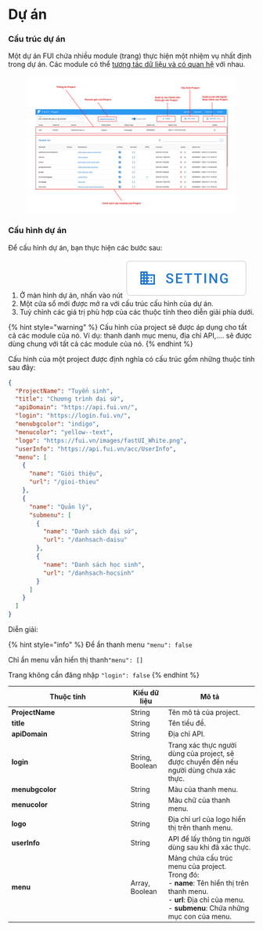 # Dự án

### Cấu trúc dự án

Một dự án FUI chứa nhiều module (trang) thực hiện một nhiệm vụ nhất định trong dự án. Các module có thể [tương tác dữ liệu và có quan hệ](broken-reference) với nhau.

<figure><img src="../.gitbook/assets/wframe0.png" alt=""><figcaption></figcaption></figure>

### Cấu hình dự án

Để cấu hình dự án, bạn thực hiện các bước sau:

1. Ở màn hình dự án, nhấn vào nút <img src="../.gitbook/assets/Screen Shot 2023-02-06 at 14.51.08.png" alt="" data-size="line">&#x20;
2. Một cửa sổ mới được mở ra với cấu trúc cấu hình của dự án.
3. Tuỳ chỉnh các giá trị phù hợp của các thuộc tính theo diễn giải phía dưới.

{% hint style="warning" %}
Cấu hình của project sẽ được áp dụng cho tất cả các module của nó. Ví dụ: thanh danh mục menu, địa chỉ API,.... sẽ được dùng chung với tất cả các module của nó.
{% endhint %}

Cấu hình của một project được định nghĩa có cấu trúc gồm những thuộc tính sau đây:

```json
{
  "ProjectName": "Tuyển sinh",
  "title": "Chương trình đại sứ",
  "apiDomain": "https://api.fui.vn/",
  "login": "https://login.fui.vn/",
  "menubgcolor": "indigo",
  "menucolor": "yellow--text",
  "logo": "https://fui.vn/images/fastUI_White.png",
  "userInfo": "https://api.fui.vn/acc/UserInfo",
  "menu": [
    {
      "name": "Giới thiệu",
      "url": "/gioi-thieu"
    },
    {
      "name": "Quản lý",
      "submenu": [
        {
          "name": "Danh sách đại sứ",
          "url": "/danhsach-daisu"
        },
        {
          "name": "Danh sách học sinh",
          "url": "/danhsach-hocsinh"
        }
      ]
    }
  ]
}
```

Diễn giải:&#x20;

{% hint style="info" %}
Để ẩn thanh menu `"menu": false`

Chỉ ẩn menu vẫn hiển thị thanh`"menu": []`

Trang không cần đăng nhập `"login": false`
{% endhint %}

<table><thead><tr><th width="229.33333333333334">Thuộc tính</th><th>Kiểu dữ liệu</th><th>Mô tả</th></tr></thead><tbody><tr><td><strong>ProjectName</strong></td><td>String</td><td>Tên mô tả của project.</td></tr><tr><td><strong>title</strong></td><td>String</td><td>Tên tiều đề.</td></tr><tr><td><strong>apiDomain</strong></td><td>String</td><td>Địa chỉ API.</td></tr><tr><td><strong>login</strong></td><td>String, Boolean</td><td>Trang xác thực người dùng của project, sẽ được chuyển đến nếu người dùng chưa xác thực.</td></tr><tr><td><strong>menubgcolor</strong></td><td>String</td><td>Màu của thanh menu.</td></tr><tr><td><strong>menucolor</strong></td><td>String</td><td>Màu chữ của thanh menu.</td></tr><tr><td><strong>logo</strong></td><td>String</td><td>Địa chỉ url của logo hiển thị trên thanh menu.</td></tr><tr><td><strong>userInfo</strong></td><td>String</td><td>API để lấy thông tin người dùng sau khi đã xác thực.</td></tr><tr><td><strong>menu</strong></td><td>Array, Boolean</td><td>Mảng chứa cấu trúc menu của project.<br>Trong đó:<br>   - <strong>name</strong>: Tên hiển thị trên thanh menu.<br>   - <strong>url</strong>: Địa chỉ của menu.<br>   - <strong>submenu</strong>: Chứa những mục con của menu.<br></td></tr></tbody></table>
